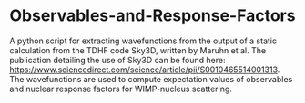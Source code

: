 # Observables-and-Response-Factors
A python script for extracting wavefunctions from the output of a static calculation from the TDHF code Sky3D, written by Maruhn et al. The publication detailing the use of Sky3D can be found here: https://www.sciencedirect.com/science/article/pii/S0010465514001313. The wavefunctions are used to compute expectation values of observables and nuclear response factors for WIMP-nucleus scattering.

